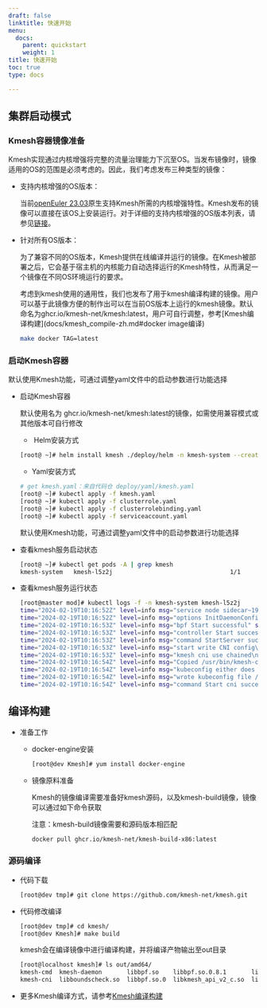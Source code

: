 ```yaml
---
draft: false
linktitle: 快速开始
menu:
  docs:
    parent: quickstart
    weight: 1
title: 快速开始
toc: true
type: docs

---
```

## 集群启动模式

### Kmesh容器镜像准备

  Kmesh实现通过内核增强将完整的流量治理能力下沉至OS。当发布镜像时，镜像适用的OS的范围是必须考虑的。因此，我们考虑发布三种类型的镜像：

  - 支持内核增强的OS版本：

    当前[openEuler 23.03](https://repo.openeuler.org/openEuler-23.03/)原生支持Kmesh所需的内核增强特性。Kmesh发布的镜像可以直接在该OS上安装运行。对于详细的支持内核增强的OS版本列表，请参见[链接](https://github.com/kmesh-net/kmesh/blob/main/docs/kmesh_support.md)。
  
  - 针对所有OS版本：

    为了兼容不同的OS版本，Kmesh提供在线编译并运行的镜像。在Kmesh被部署之后，它会基于宿主机的内核能力自动选择运行的Kmesh特性，从而满足一个镜像在不同OS环境运行的要求。
    
    
    
    考虑到kmesh使用的通用性，我们也发布了用于kmesh编译构建的镜像。用户可以基于此镜像方便的制作出可以在当前OS版本上运行的kmesh镜像。默认命名为ghcr.io/kmesh-net/kmesh:latest，用户可自行调整，参考[Kmesh编译构建](docs/kmesh_compile-zh.md#docker image编译)
  
    ```bash
    make docker TAG=latest
    ```
### 启动Kmesh容器

默认使用Kmesh功能，可通过调整yaml文件中的启动参数进行功能选择

- 启动Kmesh容器

  默认使用名为 ghcr.io/kmesh-net/kmesh:latest的镜像，如需使用兼容模式或其他版本可自行修改

  -  Helm安装方式

   ```sh
  [root@ ~]# helm install kmesh ./deploy/helm -n kmesh-system --create-namespace
   ```

  - Yaml安装方式

  ```sh
  # get kmesh.yaml：来自代码仓 deploy/yaml/kmesh.yaml
  [root@ ~]# kubectl apply -f kmesh.yaml
  [root@ ~]# kubectl apply -f clusterrole.yaml
  [root@ ~]# kubectl apply -f clusterrolebinding.yaml
  [root@ ~]# kubectl apply -f serviceaccount.yaml
  ```

  默认使用Kmesh功能，可通过调整yaml文件中的启动参数进行功能选择

- 查看kmesh服务启动状态

  ```sh
  [root@ ~]# kubectl get pods -A | grep kmesh
  kmesh-system   kmesh-l5z2j                                 1/1     Running   0          117m
  ```

- 查看kmesh服务运行状态

  ```sh
  [root@master mod]# kubectl logs -f -n kmesh-system kmesh-l5z2j
  time="2024-02-19T10:16:52Z" level=info msg="service node sidecar~192.168.11.53~kmesh-system.kmesh-system~kmesh-system.svc.cluster.local connect to discovery address istiod.istio-system.svc:15012" subsys=controller/envoy
  time="2024-02-19T10:16:52Z" level=info msg="options InitDaemonConfig successful" subsys=manager
  time="2024-02-19T10:16:53Z" level=info msg="bpf Start successful" subsys=manager
  time="2024-02-19T10:16:53Z" level=info msg="controller Start successful" subsys=manager
  time="2024-02-19T10:16:53Z" level=info msg="command StartServer successful" subsys=manager
  time="2024-02-19T10:16:53Z" level=info msg="start write CNI config\n" subsys="cni installer"
  time="2024-02-19T10:16:53Z" level=info msg="kmesh cni use chained\n" subsys="cni installer"
  time="2024-02-19T10:16:54Z" level=info msg="Copied /usr/bin/kmesh-cni to /opt/cni/bin." subsys="cni installer"
  time="2024-02-19T10:16:54Z" level=info msg="kubeconfig either does not exist or is out of date, writing a new one" subsys="cni installer"
  time="2024-02-19T10:16:54Z" level=info msg="wrote kubeconfig file /etc/cni/net.d/kmesh-cni-kubeconfig" subsys="cni installer"
  time="2024-02-19T10:16:54Z" level=info msg="command Start cni successful" subsys=manager
  ```



## 编译构建

- 准备工作

  - docker-engine安装

    ```sh
    [root@dev Kmesh]# yum install docker-engine
    ```

  - 镜像原料准备

    Kmesh的镜像编译需要准备好kmesh源码，以及kmesh-build镜像，镜像可以通过如下命令获取

    注意：kmesh-build镜像需要和源码版本相匹配

    ```bash
    docker pull ghcr.io/kmesh-net/kmesh-build-x86:latest
    ```

### 源码编译

- 代码下载

  ```sh
  [root@dev tmp]# git clone https://github.com/kmesh-net/kmesh.git
  ```

- 代码修改编译

  ```sh
  [root@dev tmp]# cd kmesh/
  [root@dev Kmesh]# make build
  ```

  kmesh会在编译镜像中进行编译构建，并将编译产物输出至out目录

  ```bash
  [root@localhost kmesh]# ls out/amd64/
  kmesh-cmd  kmesh-daemon       libbpf.so    libbpf.so.0.8.1       libkmesh_deserial.so  libprotobuf-c.so.1      mdacore
  kmesh-cni  libboundscheck.so  libbpf.so.0  libkmesh_api_v2_c.so  libprotobuf-c.so      libprotobuf-c.so.1.0.0
  ```

- 更多Kmesh编译方式，请参考[Kmesh编译构建](https://github.com/kmesh-net/kmesh/blob/main/docs/kmesh_compile-zh.md)

